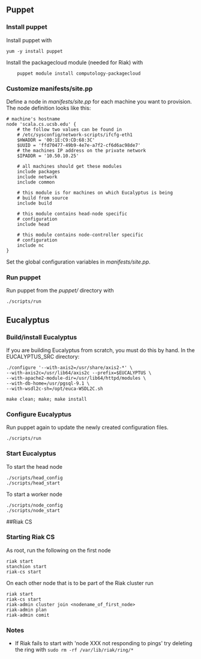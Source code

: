 ## Puppet
### Install puppet
Install puppet with
 
	yum -y install puppet

Install the packagecloud module (needed for Riak) with

        puppet module install computology-packagecloud

### Customize manifests/site.pp
Define a node in _manifests/site.pp_ for each machine you want to provision. The node definition looks like this:

	# machine's hostname
	node 'scala.cs.ucsb.edu' {
		# the follow two values can be found in
		# /etc/sysconfig/network-scripts/ifcfg-eth1
		$HWADDR = '00:1E:C9:CD:68:3C'
		$UUID = 'ffd70477-49b9-4e7e-a7f2-cf6d6ac98de7'
		# the machines IP address on the private network
		$IPADDR = '10.50.10.25'

		# all machines should get these modules
		include packages
		include network
		include common

		# this module is for machines on which Eucalyptus is being
		# build from source
		include build

		# this module contains head-node specific
		# configuration
		include head

		# this module contains node-controller specific
		# configuration
		include nc
	}

Set the global configuration variables in _manifests/site.pp_.

### Run puppet
Run puppet from the _puppet/_ directory with

	./scripts/run

## Eucalyptus
### Build/install Eucalyptus
If you are building Eucalyptus from scratch, you must do this by hand. In
the EUCALYPTUS_SRC directory:

	./configure '--with-axis2=/usr/share/axis2-*' \
	--with-axis2c=/usr/lib64/axis2c --prefix=$EUCALYPTUS \
	--with-apache2-module-dir=/usr/lib64/httpd/modules \
	--with-db-home=/usr/pgsql-9.1 \
	--with-wsdl2c-sh=/opt/euca-WSDL2C.sh

	make clean; make; make install

### Configure Eucalyptus
Run puppet again to update the newly created configuration files.

	./scripts/run

### Start Eucalyptus
To start the head node

	./scripts/head_config
	./scripts/head_start

To start a worker node

	./scripts/node_config
	./scripts/node_start

##Riak CS

### Starting Riak CS
As root, run the following on the first node

	riak start
	stanchion start
	riak-cs start
	
On each other node that is to be part of the Riak cluster run

	riak start
	riak-cs start
	riak-admin cluster join <nodename_of_first_node>
	riak-admin plan
	riak-admin comit

### Notes
* If Riak fails to start with 'node XXX not responding to pings' try deleting the ring with `sudo rm -rf /var/lib/riak/ring/*`
